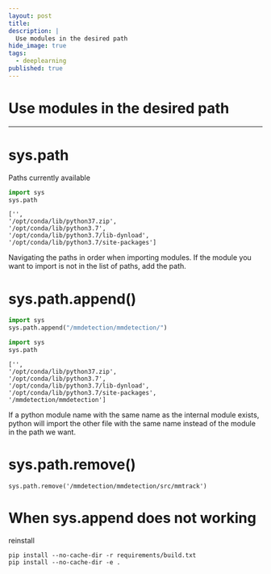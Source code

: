 ```yaml
---
layout: post
title: 
description: |
  Use modules in the desired path
hide_image: true
tags:
  - deeplearning
published: true
---
```


# Use modules in the desired path
* * *

# sys.path
Paths currently available
```py
import sys
sys.path
```
```
['', 
'/opt/conda/lib/python37.zip', 
'/opt/conda/lib/python3.7', 
'/opt/conda/lib/python3.7/lib-dynload', 
'/opt/conda/lib/python3.7/site-packages']
```
Navigating the paths in order when importing modules. 
If the module you want to import is not in the list of paths, add the path.

# sys.path.append()
```py
import sys
sys.path.append("/mmdetection/mmdetection/")
```
```py
import sys
sys.path
```
```
['', 
'/opt/conda/lib/python37.zip',
'/opt/conda/lib/python3.7', 
'/opt/conda/lib/python3.7/lib-dynload', 
'/opt/conda/lib/python3.7/site-packages', 
'/mmdetection/mmdetection']
```
If a python module name with the same name as the internal module exists, python will import the other file with
the same name instead of the module in the path we want.

# sys.path.remove()
```
sys.path.remove('/mmdetection/mmdetection/src/mmtrack')
```

# When sys.append does not working
reinstall
```
pip install --no-cache-dir -r requirements/build.txt
pip install --no-cache-dir -e .
```
